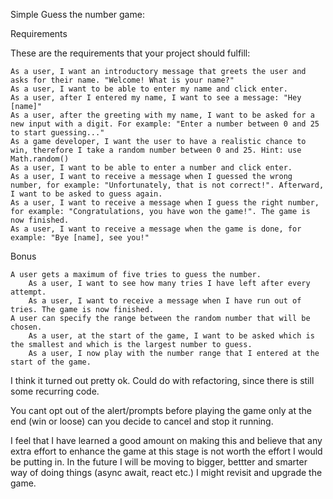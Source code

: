 Simple Guess the number game:

Requirements

These are the requirements that your project should fulfill:

    As a user, I want an introductory message that greets the user and asks for their name. "Welcome! What is your name?"
    As a user, I want to be able to enter my name and click enter.
    As a user, after I entered my name, I want to see a message: "Hey [name]"
    As a user, after the greeting with my name, I want to be asked for a new input with a digit. For example: "Enter a number between 0 and 25 to start guessing..."
    As a game developer, I want the user to have a realistic chance to win, therefore I take a random number between 0 and 25. Hint: use Math.random()
    As a user, I want to be able to enter a number and click enter.
    As a user, I want to receive a message when I guessed the wrong number, for example: "Unfortunately, that is not correct!". Afterward, I want to be asked to guess again.
    As a user, I want to receive a message when I guess the right number, for example: "Congratulations, you have won the game!". The game is now finished.
    As a user, I want to receive a message when the game is done, for example: "Bye [name], see you!"

Bonus

    A user gets a maximum of five tries to guess the number.
        As a user, I want to see how many tries I have left after every attempt.
        As a user, I want to receive a message when I have run out of tries. The game is now finished.
    A user can specify the range between the random number that will be chosen.
        As a user, at the start of the game, I want to be asked which is the smallest and which is the largest number to guess.
        As a user, I now play with the number range that I entered at the start of the game.

I think it turned out pretty ok. Could do with refactoring, since there is still some recurring code. 

You cant opt out of the alert/prompts before playing the game only at the end (win or loose) can you decide to cancel and stop it running. 

I feel that I have learned a good amount on making this and believe that any extra effort to enhance the game at this stage is not worth the effort I would be putting in. In the future I will be moving to bigger, bettter and smarter way of doing things (async await, react etc.) I might revisit and upgrade the game.